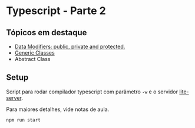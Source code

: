 # Typescript - Parte 2

## Tópicos em destaque

* [Data Modifiers: public, private and protected.](./notas-de-aula/TypeScript%20-%20Data%20Modifiers.md)
* [Generic Classes](./notas-de-aula/TypeScript%20-%20Generic%20Classes.md)
* Abstract Class

## Setup

Script para rodar compilador typescript com parâmetro `-w` e o servidor [lite-server](https://www.npmjs.com/package/lite-server).

Para maiores detalhes, vide notas de aula.
```
npm run start
```

